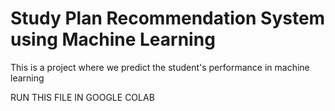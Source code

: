 # Study Plan Recommendation System using Machine Learning
This is a project where we predict the student's performance in machine learning 

RUN THIS FILE IN GOOGLE COLAB
